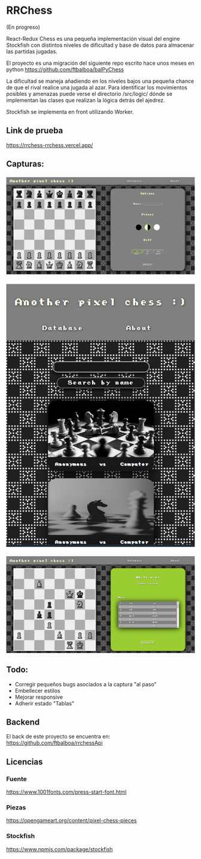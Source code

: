 
# RRChess
(En progreso)

React-Redux Chess es una pequeña implementación visual del engine Stockfish con distintos niveles de dificultad y base de datos para almacenar las partidas jugadas.


El proyecto es una migración del siguiente repo escrito hace unos meses en python https://github.com/ftbalboa/balPyChess


La dificultad se maneja añadiendo en los niveles bajos una pequeña chance de que el rival realice una jugada al azar. Para identificar los movimientos posibles y amenazas puede verse el directorio /src/logic/ dónde se implementan las clases que realizan la lógica detrás del ajedrez.

Stockfish se implementa en front utilizando Worker.

## Link de prueba

https://rrchess-rrchess.vercel.app/

## Capturas:
###
![ejemplo](/imgRm/one.png)
###
![ejemplo](/imgRm/two.png)
###
![ejemplo](/imgRm/third.png)

## Todo:
- Corregir pequeños bugs asociados a la captura "al paso"
- Embellecer estilos
- Mejorar responsive
- Adherir estado "Tablas"

## Backend
El back de este proyecto se encuentra en: https://github.com/ftbalboa/rrchessApi

## Licencias

### Fuente 
https://www.1001fonts.com/press-start-font.html

### Piezas
https://opengameart.org/content/pixel-chess-pieces

### Stockfish
https://www.npmjs.com/package/stockfish